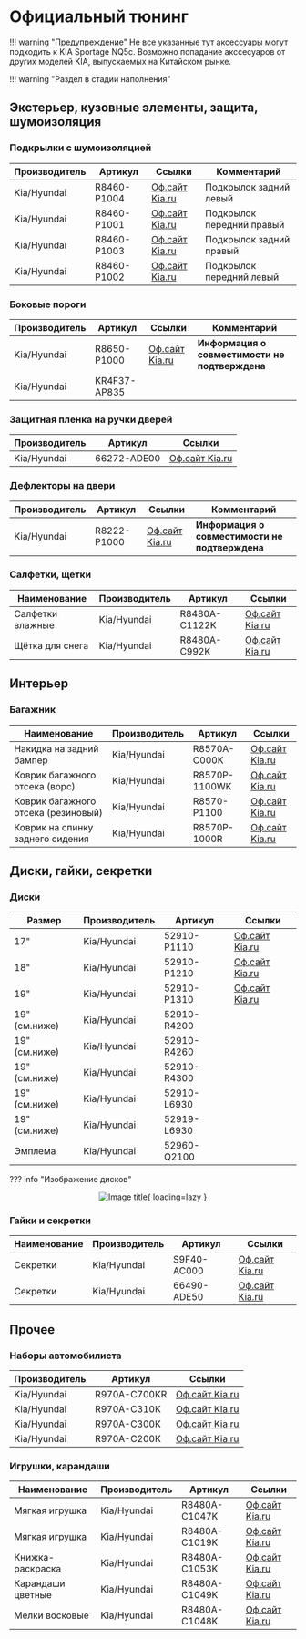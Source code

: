 # Официальный тюнинг

!!! warning "Предупреждение"
    Не все указанные тут аксессуары могут подходить к KIA Sportage NQ5c. Возможно попадание акссесуаров от других моделей KIA, выпускаемых на Китайском рынке.

!!! warning "Раздел в стадии наполнения"
    
## Экстерьер, кузовные элементы, защита, шумоизоляция
### Подкрылки с шумоизоляцией

| Производитель | Артикул | Ссылки | Комментарий |
|---|---|---| --- | 
| Kia/Hyundai | R8460-P1004 | [Оф.сайт Kia.ru](https://www.kia.ru/service/accessories/R8460P1004/) | Подкрылок задний левый |
| Kia/Hyundai | R8460-P1001 | [Оф.сайт Kia.ru](https://www.kia.ru/service/accessories/R8460P1001/) | Подкрылок передний правый |
| Kia/Hyundai | R8460-P1003 | [Оф.сайт Kia.ru](https://www.kia.ru/service/accessories/R8460P1003/) | Подкрылок задний правый |
| Kia/Hyundai | R8460-P1002 | [Оф.сайт Kia.ru](https://www.kia.ru/service/accessories/R8460P1002/) | Подкрылок передний левый |

### Боковые пороги
| Производитель | Артикул | Ссылки | Комментарий |
|---|---|---|---|
| Kia/Hyundai | R8650-P1000 | [Оф.сайт Kia.ru](https://www.kia.ru/service/accessories/R8650P1000/) | **Информация о совместимости не подтверждена** |
| Kia/Hyundai | KR4F37-AP835 |||

### Защитная пленка на ручки дверей

| Производитель | Артикул | Ссылки | 
|---|---|---|
| Kia/Hyundai | 66272-ADE00 | [Оф.сайт Kia.ru](https://www.kia.ru/service/accessories/R8460P1004/) | 

### Дефлекторы на двери
| Производитель | Артикул | Ссылки | Комментарий |
|---|---|---|---|
| Kia/Hyundai | R8222-P1000 | [Оф.сайт Kia.ru](https://www.kia.ru/service/accessories/R8222P1000/) | **Информация о совместимости не подтверждена** |

### Салфетки, щетки
| Наименование | Производитель | Артикул | Ссылки | 
|---|---|---|---|
| Салфетки влажные | Kia/Hyundai | R8480A-C1122K | [Оф.сайт Kia.ru](https://www.kia.ru/service/accessories/R8480AC1122K/) |
| Щётка для снега | Kia/Hyundai | R8480A-C992K | [Оф.сайт Kia.ru](https://www.kia.ru/service/accessories/R8480AC992K/) |

## Интерьер
### Багажник
| Наименование | Производитель | Артикул | Ссылки | 
|---|---|---|---|
| Накидка на задний бампер | Kia/Hyundai | R8570A-C000K | [Оф.сайт Kia.ru](https://www.kia.ru/service/accessories/R8570AC000K/) |
| Коврик багажного отсека (ворс) | Kia/Hyundai | R8570P-1100WK | [Оф.сайт Kia.ru](https://www.kia.ru/service/accessories/R8570P1100WK/) |
| Коврик багажного отсека (резиновый) | Kia/Hyundai | R8570-P1100 | [Оф.сайт Kia.ru](https://www.kia.ru/service/accessories/R8570P1100/) |
| Коврик на спинку заднего сидения | Kia/Hyundai | R8570P-1000R | [Оф.сайт Kia.ru](https://www.kia.ru/service/accessories/R8570P1000R/) |

## Диски, гайки, секретки
### Диски
| Размер | Производитель | Артикул | Ссылки | 
|---|---|---|---|
| 17" | Kia/Hyundai | 52910-P1110 | [Оф.сайт Kia.ru](https://www.kia.ru/service/accessories/52910P1110/) |
| 18" | Kia/Hyundai | 52910-P1210 | [Оф.сайт Kia.ru](https://www.kia.ru/service/accessories/52910P1210/) |
| 19" | Kia/Hyundai | 52910-P1310 | [Оф.сайт Kia.ru](https://www.kia.ru/service/accessories/52910P1310/) |
| 19" (см.ниже) | Kia/Hyundai | 52910-R4200 |||
| 19" (см.ниже) | Kia/Hyundai | 52910-R4260 |||
| 19" (см.ниже) | Kia/Hyundai | 52910-R4300 |||
| 19" (см.ниже) | Kia/Hyundai | 52910-L6930 |||
| 19" (см.ниже)  | Kia/Hyundai | 52919-L6930 |||
| Эмплема | Kia/Hyundai | 52960-Q2100 |||

??? info "Изображение дисков"
    <center>![Image title](../images/disks.jpg){ loading=lazy }</center>


### Гайки и секретки
| Наименование | Производитель | Артикул | Ссылки | 
|---|---|---|---|
| Секретки | Kia/Hyundai | S9F40-AC000 | [Оф.сайт Kia.ru](https://www.kia.ru/service/accessories/S9F40AC000/) |
| Секретки | Kia/Hyundai | 66490-ADE50 | [Оф.сайт Kia.ru](https://www.kia.ru/service/accessories/66490ADE50/) |

## Прочее
### Наборы автомобилиста
| Производитель | Артикул | Ссылки | 
|---|---|---|
| Kia/Hyundai | R970A-C700KR | [Оф.сайт Kia.ru](https://www.kia.ru/service/accessories/R970AC700KR/) | 
| Kia/Hyundai | R970A-C310K | [Оф.сайт Kia.ru](https://www.kia.ru/service/accessories/R970AC700KR/) | 
| Kia/Hyundai | R970A-C300K | [Оф.сайт Kia.ru](https://www.kia.ru/service/accessories/R970AC300K/) | 
| Kia/Hyundai | R970A-C200K | [Оф.сайт Kia.ru](https://www.kia.ru/service/accessories/R970AC200K/) | 

### Игрушки, карандаши
| Наименование | Производитель | Артикул | Ссылки | 
|---|---|---|---|
| Мягкая игрушка | Kia/Hyundai | R8480A-C1047K | [Оф.сайт Kia.ru](https://www.kia.ru/service/accessories/R8480AC1047K/) |
| Мягкая игрушка | Kia/Hyundai | R8480A-C1019K| [Оф.сайт Kia.ru](https://www.kia.ru/service/accessories/R8480AC1019K/) |
| Книжка-раскраска | Kia/Hyundai | R8480A-C1053K| [Оф.сайт Kia.ru](https://www.kia.ru/service/accessories/R8480AC1053K/) |
| Карандаши цветные | Kia/Hyundai | R8480A-C1049K| [Оф.сайт Kia.ru](https://www.kia.ru/service/accessories/R8480AC1049K/) |
| Мелки восковые | Kia/Hyundai | R8480A-C1048K| [Оф.сайт Kia.ru](https://www.kia.ru/service/accessories/R8480AC1048K/) |




